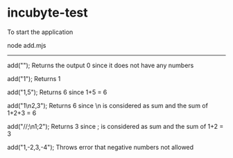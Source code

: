 # incubyte-test

To start the application

node add.mjs

---

add("");
Returns the output 0 since it does not have any numbers

add("1");
Returns 1

add("1,5");
Returns 6 since 1+5 = 6

add("1\n2,3");
Returns 6 since \n is considered as sum and the sum of 1+2+3 = 6

add("//;\n1;2");
Returns 3 since ; is considered as sum and the sum of 1+2 = 3

add("1,-2,3,-4");
Throws error that negative numbers not allowed
